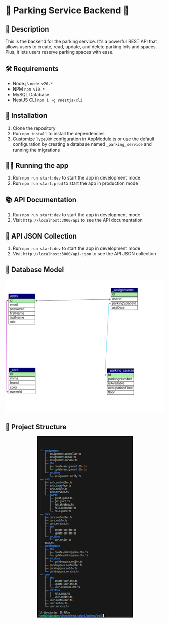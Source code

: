 # 🚗 Parking Service Backend 🚗

## 📝 Description

This is the backend for the parking service. It's a powerful REST API that allows users to create, read, update, and delete parking lots and spaces. Plus, it lets users reserve parking spaces with ease.

## 🛠️ Requirements

- Node.js `node v20.*`
- NPM `npm v10.*`
- MySQL Database
- NestJS CLI `npm i -g @nestjs/cli`

## 🚀 Installation

1. Clone the repository
2. Run `npm install` to install the dependencies
3. Customize `TypeORM` configuration in AppModule.ts or use the default configuration by creating a database named `_parking_service` and running the migrations

## 🏃‍♂️ Running the app

1. Run `npm run start:dev` to start the app in development mode
2. Run `npm run start:prod` to start the app in production mode

## 📚 API Documentation

1. Run `npm run start:dev` to start the app in development mode
2. Visit `http://localhost:3000/api` to see the API documentation

## 📄 API JSON Collection

1. Run `npm run start:dev` to start the app in development mode
2. Visit `http://localhost:3000/api-json` to see the API JSON collection

## 📄 Database Model

<div align="center">
  <img src="./modelisation.svg" alt="Database Model" />
</div>

## 📁 Project Structure
<div align="center">
  <img src="./structure.png" alt="Project Structure" />
</div>
